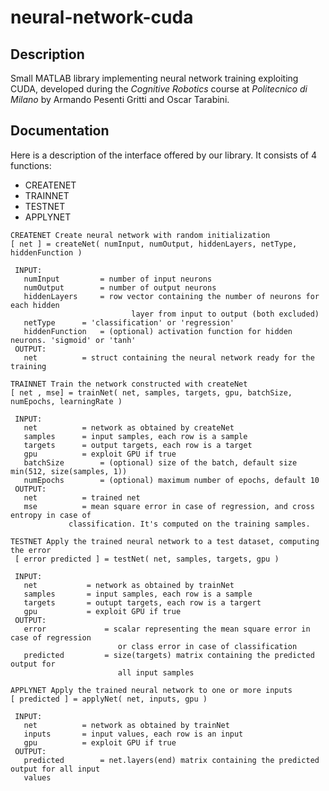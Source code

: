 neural-network-cuda
===================

Description
-------------------

Small MATLAB library implementing neural network training exploiting CUDA, developed during the *Cognitive Robotics* course at *Politecnico di Milano* by Armando Pesenti Gritti and Oscar Tarabini.

Documentation
-------------------

Here is a description of the interface offered by our library. It consists of 4 functions:

- CREATENET
- TRAINNET
- TESTNET
- APPLYNET


```
CREATENET Create neural network with random initialization
[ net ] = createNet( numInput, numOutput, hiddenLayers, netType, hiddenFunction )

 INPUT:
   numInput 		= number of input neurons
   numOutput 		= number of output neurons
   hiddenLayers 	= row vector containing the number of neurons for each hidden
                  		   layer from input to output (both excluded)
   netType 		= 'classification' or 'regression'
   hiddenFunction	= (optional) activation function for hidden neurons. 'sigmoid' or 'tanh'
 OUTPUT:
   net			= struct containing the neural network ready for the training
```

```
TRAINNET Train the network constructed with createNet
[ net , mse] = trainNet( net, samples, targets, gpu, batchSize, numEpochs, learningRate )

 INPUT:
   net 			= network as obtained by createNet
   samples 		= input samples, each row is a sample
   targets 		= output targets, each row is a target
   gpu			= exploit GPU if true
   batchSize 		= (optional) size of the batch, default size min(512, size(samples, 1))
   numEpochs		= (optional) maximum number of epochs, default 10
 OUTPUT:
   net 			= trained net
   mse 			= mean square error in case of regression, and cross entropy in case of
             classification. It's computed on the training samples.
```

```
TESTNET Apply the trained neural network to a test dataset, computing the error
 [ error predicted ] = testNet( net, samples, targets, gpu )

 INPUT:
   net 			 = network as obtained by trainNet
   samples 		 = input samples, each row is a sample
   targets		 = outupt targets, each row is a targert
   gpu 			 = exploit GPU if true
 OUTPUT:
   error 			 = scalar representing the mean square error in case of regression
               		    or class error in case of classification
   predicted 		 = size(targets) matrix containing the predicted output for
               		    all input samples
```

```
APPLYNET Apply the trained neural network to one or more inputs
[ predicted ] = applyNet( net, inputs, gpu )

 INPUT:
   net 			= network as obtained by trainNet
   inputs 		= input values, each row is an input
   gpu 			= exploit GPU if true
 OUTPUT:
   predicted 		= net.layers(end) matrix containing the predicted output for all input 
   values
```
